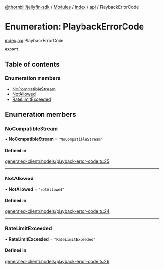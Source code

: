 [@thornbill/jellyfin-sdk](../README.md) / [Modules](../modules.md) / [index](../modules/index.md) / [api](../modules/index.api.md) / PlaybackErrorCode

# Enumeration: PlaybackErrorCode

[index](../modules/index.md).[api](../modules/index.api.md).PlaybackErrorCode

**`export`**

## Table of contents

### Enumeration members

- [NoCompatibleStream](index.api.PlaybackErrorCode.md#nocompatiblestream)
- [NotAllowed](index.api.PlaybackErrorCode.md#notallowed)
- [RateLimitExceeded](index.api.PlaybackErrorCode.md#ratelimitexceeded)

## Enumeration members

### NoCompatibleStream

• **NoCompatibleStream** = `"NoCompatibleStream"`

#### Defined in

[generated-client/models/playback-error-code.ts:25](https://github.com/thornbill/jellyfin-sdk-typescript/blob/eb13db7/src/generated-client/models/playback-error-code.ts#L25)

___

### NotAllowed

• **NotAllowed** = `"NotAllowed"`

#### Defined in

[generated-client/models/playback-error-code.ts:24](https://github.com/thornbill/jellyfin-sdk-typescript/blob/eb13db7/src/generated-client/models/playback-error-code.ts#L24)

___

### RateLimitExceeded

• **RateLimitExceeded** = `"RateLimitExceeded"`

#### Defined in

[generated-client/models/playback-error-code.ts:26](https://github.com/thornbill/jellyfin-sdk-typescript/blob/eb13db7/src/generated-client/models/playback-error-code.ts#L26)
